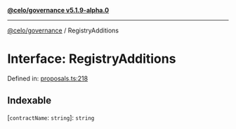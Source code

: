 [**@celo/governance v5.1.9-alpha.0**](../README.md)

***

[@celo/governance](../README.md) / RegistryAdditions

# Interface: RegistryAdditions

Defined in: [proposals.ts:218](https://github.com/celo-org/developer-tooling/blob/master/packages/sdk/governance/src/proposals.ts#L218)

## Indexable

\[`contractName`: `string`\]: `string`
